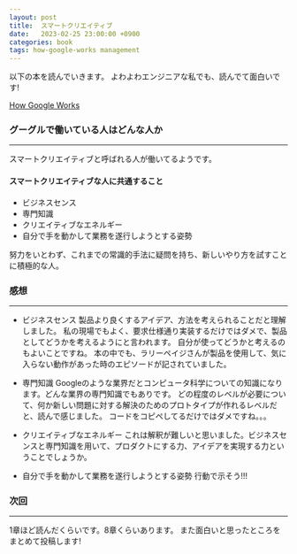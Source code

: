 ```yaml
---
layout: post
title:  スマートクリエイティブ
date:   2023-02-25 23:00:00 +0900
categories: book
tags: how-google-works management
---
```


以下の本を読んでいきます。
よわよわエンジニアな私でも、読んでて面白いです!

[How Google Works](https://amzn.asia/d/iPyscje)

### グーグルで働いている人はどんな人か

***

スマートクリエイティブと呼ばれる人が働いてるようです。

#### スマートクリエイティブな人に共通すること

* ビジネスセンス
* 専門知識
* クリエイティブなエネルギー
* 自分で手を動かして業務を遂行しようとする姿勢

努力をいとわず、これまでの常識的手法に疑問を持ち、新しいやり方を試すことに積極的な人。

### 感想

***

* ビジネスセンス
製品より良くするアイデア、方法を考えられることだと理解しました。
私の現場でもよく、要求仕様通り実装するだけではダメで、製品としてどうかを考えるようにと言われます。
自分が使ってどうかと考えるのもよいことですね。
本の中でも、ラリーペイジさんが製品を使用して、気に入らない動作があった時のエピソードが記されていました。

* 専門知識
Googleのような業界だとコンピュータ科学についての知識になります。どんな業界の専門知識でもありです。
どの程度のレベルが必要について、何か新しい問題に対する解決のためのプロトタイプが作れるレベルだと、読んで感じました。
コードをコピペしてるだけではダメですね。。。

* クリエイティブなエネルギー
これは解釈が難しいと思いました。ビジネスセンスと専門知識を用いて、プロダクトにする力、アイデアを実現する力ということでしょうか。

* 自分で手を動かして業務を遂行しようとする姿勢
行動で示そう!!!

### 次回

***

1章ほど読んだくらいです。8章くらいあります。
また面白いと思ったところをまとめて投稿します!
